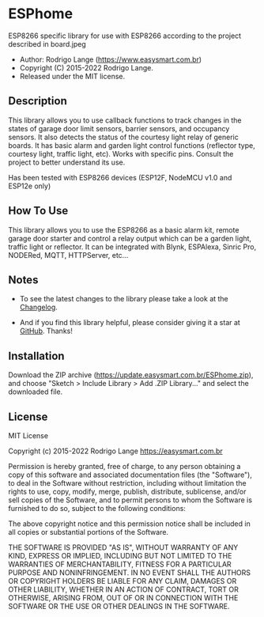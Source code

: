 ESPhome
======

ESP8266 specific library for use with ESP8266 according to the project described in board.jpeg

* Author: Rodrigo Lange (https://www.easysmart.com.br)
* Copyright (C) 2015-2022 Rodrigo Lange.
* Released under the MIT license.

Description
-----------
This library allows you to use callback functions to track changes in the states of garage door limit sensors, barrier sensors, and occupancy sensors. It also detects the status of the courtesy light relay of generic boards.
It has basic alarm and garden light control functions (reflector type, courtesy light, traffic light, etc).
Works with specific pins.
Consult the project to better understand its use.

Has been tested with ESP8266 devices (ESP12F, NodeMCU v1.0 and ESP12e only)

How To Use
----------
This library allows you to use the ESP8266 as a basic alarm kit, remote garage door starter and control a relay output which can be a garden light, traffic light or reflector.
It can be integrated with Blynk, ESPAlexa, Sinric Pro, NODERed, MQTT, HTTPServer, etc...

Notes
-----

- To see the latest changes to the library please take a look at the [Changelog](https://github.com/rodrigo-s-lange/ESPhome/CHANGELOG.md).
 
- And if you find this library helpful, please consider giving it a star at [GitHub](https://github.com/rodrigo-s-lange/ESPhome). Thanks!

Installation
------------
Download the ZIP archive (https://update.easysmart.com.br/ESPhome.zip), and choose "Sketch > Include Library > Add .ZIP Library..." and select the downloaded file.

License
-------

MIT License

Copyright (c) 2015-2022 Rodrigo Lange https://easysmart.com.br

Permission is hereby granted, free of charge, to any person obtaining a copy
of this software and associated documentation files (the "Software"), to deal
in the Software without restriction, including without limitation the rights
to use, copy, modify, merge, publish, distribute, sublicense, and/or sell
copies of the Software, and to permit persons to whom the Software is
furnished to do so, subject to the following conditions:

The above copyright notice and this permission notice shall be included in all
copies or substantial portions of the Software.

THE SOFTWARE IS PROVIDED "AS IS", WITHOUT WARRANTY OF ANY KIND, EXPRESS OR
IMPLIED, INCLUDING BUT NOT LIMITED TO THE WARRANTIES OF MERCHANTABILITY,
FITNESS FOR A PARTICULAR PURPOSE AND NONINFRINGEMENT. IN NO EVENT SHALL THE
AUTHORS OR COPYRIGHT HOLDERS BE LIABLE FOR ANY CLAIM, DAMAGES OR OTHER
LIABILITY, WHETHER IN AN ACTION OF CONTRACT, TORT OR OTHERWISE, ARISING FROM,
OUT OF OR IN CONNECTION WITH THE SOFTWARE OR THE USE OR OTHER DEALINGS IN THE
SOFTWARE.
